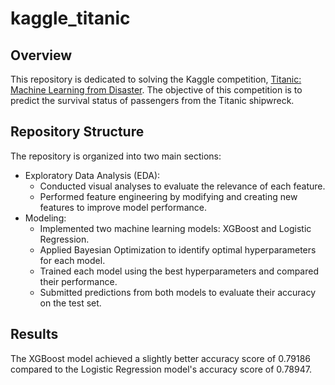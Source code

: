 # kaggle_titanic

## Overview
This repository is dedicated to solving the Kaggle competition, [Titanic: Machine Learning from Disaster](https://www.kaggle.com/competitions/titanic/overview). The objective of this competition is to predict the survival status of passengers from the Titanic shipwreck.

## Repository Structure 
The repository is organized into two main sections:
* Exploratory Data Analysis (EDA):
   * Conducted visual analyses to evaluate the relevance of each feature.
   * Performed feature engineering by modifying and creating new features to improve model performance.
* Modeling:
   * Implemented two machine learning models: XGBoost and Logistic Regression.
   * Applied Bayesian Optimization to identify optimal hyperparameters for each model.
   * Trained each model using the best hyperparameters and compared their performance.
   * Submitted predictions from both models to evaluate their accuracy on the test set.

## Results
The XGBoost model achieved a slightly better accuracy score of 0.79186 compared to the Logistic Regression model's accuracy score of 0.78947.
